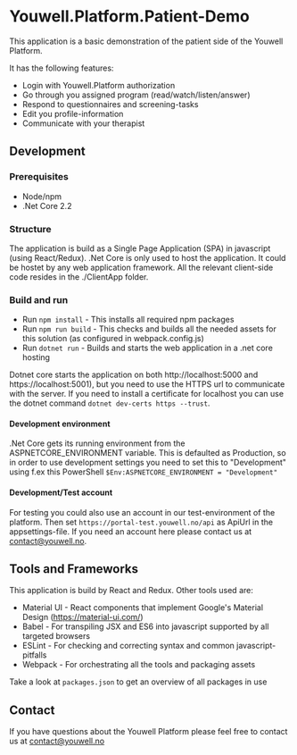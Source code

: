 # Youwell.Platform.Patient-Demo

This application is a basic demonstration of the patient side of the Youwell Platform. 

It has the following features:
- Login with Youwell.Platform authorization
- Go through you assigned program (read/watch/listen/answer)
- Respond to questionnaires and screening-tasks
- Edit you profile-information
- Communicate with your therapist


## Development
### Prerequisites
- Node/npm
- .Net Core 2.2

### Structure
The application is build as a Single Page Application (SPA) in javascript (using React/Redux). .Net Core is only used to host the application. It could be hostet by any web application framework. All the relevant client-side code resides in the ./ClientApp folder.

### Build and run

  - Run `npm install` - This installs all required npm packages
  - Run `npm run build` - This checks and builds all the needed assets for this solution (as configured in webpack.config.js)
  - Run `dotnet run` - Builds and starts the web application in a .net core hosting
  
Dotnet core starts the application on both http://localhost:5000 and  https://localhost:5001), but you need to use the HTTPS url to communicate with the server. If you need to install a certificate for localhost you can use the dotnet command `dotnet dev-certs https --trust`.
  
#### Development environment
.Net Core gets its running environment from the ASPNETCORE_ENVIRONMENT variable. This is defaulted as Production, so in order to use development settings you need to set this to "Development" using f.ex this PowerShell `$Env:ASPNETCORE_ENVIRONMENT = "Development"`
  
#### Development/Test account
For testing you could also use an account in our test-environment of the platform. Then set `https://portal-test.youwell.no/api` as ApiUrl in the appsettings-file. If you need an account here please contact us at contact@youwell.no.


## Tools and Frameworks
This application is build by React and Redux. Other tools used are:
- Material UI - React components that implement Google's Material Design (https://material-ui.com/)
- Babel - For transpiling JSX and ES6 into javascript supported by all targeted browsers 
- ESLint - For checking and correcting syntax and common javascript-pitfalls
- Webpack - For orchestrating all the tools and packaging assets

Take a look at `packages.json` to get an overview of all packages in use


## Contact
If you have questions about the Youwell Platform please feel free to contact us at contact@youwell.no
